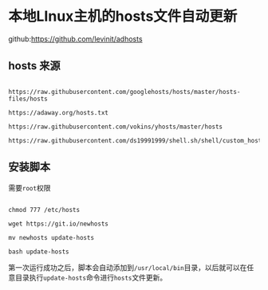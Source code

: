 # 本地LInux主机的hosts文件自动更新

 github:https://github.com/levinit/adhosts

## hosts 来源
```
https://raw.githubusercontent.com/googlehosts/hosts/master/hosts-files/hosts
https://adaway.org/hosts.txt
https://raw.githubusercontent.com/vokins/yhosts/master/hosts
https://raw.githubusercontent.com/ds19991999/shell.sh/shell/custom_host
```
## 安装脚本
需要`root`权限
```
chmod 777 /etc/hosts
wget https://git.io/newhosts
mv newhosts update-hosts
bash update-hosts
```
第一次运行成功之后，脚本会自动添加到`/usr/local/bin`目录，以后就可以在任意目录执行`update-hosts`命令进行`hosts`文件更新。